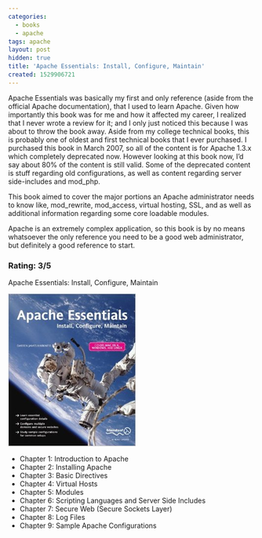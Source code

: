 ```yaml
---
categories:
  - books
  - apache
tags: apache
layout: post
hidden: true
title: 'Apache Essentials: Install, Configure, Maintain'
created: 1529906721
---
```


Apache Essentials was basically my first and only reference (aside from the official Apache documentation), that I used to learn Apache. Given how importantly this book was for me and how it affected my career, I realized that I never wrote a review for it; and I only just noticed this because I was about to throw the book away.  Aside from my college technical books, this is probably one of oldest and first technical books that I ever purchased. I purchased this book in March 2007, so all of the content is for Apache 1.3.x which completely deprecated now. However looking at this book now, I’d say about 80% of the content is still valid. Some of the deprecated content is stuff regarding old configurations, as well as content regarding server side-includes and mod_php. 

This book aimed to cover the major portions an Apache administrator needs to know like, mod_rewrite, mod_access, virtual hosting, SSL, and as well as additional information regarding some core loadable modules.

Apache is an extremely complex application, so this book is by no means whatsoever the only reference you need to be a good web administrator, but definitely a good reference to start. 

### Rating: 3/5

Apache Essentials: Install, Configure, Maintain

<a href="https://www.amazon.com/Apache-Essentials-Configure-Maintain-Pioneering/dp/1590593553" target="_blank"><img src="/assets/books/apache-essentials.jpg"></a>

* Chapter 1: Introduction to Apache
* Chapter 2: Installing Apache
* Chapter 3: Basic Directives
* Chapter 4: Virtual Hosts
* Chapter 5: Modules
* Chapter 6: Scripting Languages and Server Side Includes
* Chapter 7: Secure Web (Secure Sockets Layer)
* Chapter 8: Log Files
* Chapter 9: Sample Apache Configurations
